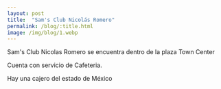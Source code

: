 ```yaml
---
layout: post
title:  "Sam's Club Nicolás Romero"
permalink: /blog/:title.html
image: /img/blog/1.webp
---
```


Sam's Club Nicolas Romero se encuentra dentro de la plaza Town Center

Cuenta con servicio de Cafeteria.

Hay una cajero del estado de México